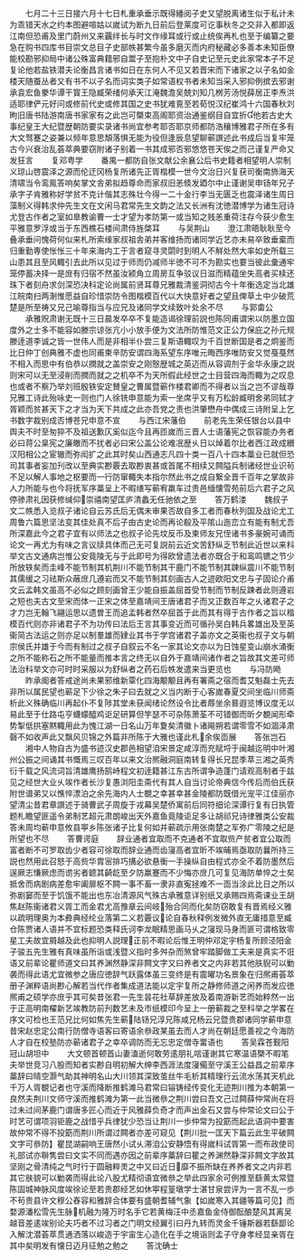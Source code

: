 <!-- { "loadSidebar": true } -->
　　七月二十三日接六月十七日札重承垂示既得繙阅子史又望脱离诸生似于私计未为乖错天水之约本图避喧姑以嵗试为断九日前后登莱度可讫事秋冬之交非入都即返江南但恐甫及里门蔚州又来覊绊长与时文作缘耳或行或止统俟再札也至于编纂之要急在购书四库书目崇文总目子史部帙甚繁今虽多磨灭而内府秘藏必多善本未知臣僚能校勘邪抑局中诸公殊富典籍邪自鬻子至抱朴文中子自史记至元史此家常本子不足复论他若盐铁潜夫论衡昌言诸书如日在东何人不见又若晋宋而下诸家之以子名如金楼天随蚕丛者又有书不以子名而词实类子如常语权书者未知当采入邪抑例摈去邪谢承袁宏鱼豢华谭干寳王隐臧荣绪何承天江淹魏澹吴兢刘知几桞芳汤悦薛居正李焘洪适耶律俨元好问或修前代史或修其国之史书犹难覔至若荀悦汉纪崔鸿十六国春秋刘昫旧唐书陆游南唐书家家有之此岂可槩束高阁耶资治通鉴纲目自宜折他若古史大事纪皇王大纪暨歴朝防要实录诸书尚宜参考耶否耶京师都防浩穰博雅君子所在多有大文驽蹇之姿兼以频年意思頽落惧无能为役但逢辰息望聊蕲譔述此书成后当复牢笼古今兴衰治乱荟萃典要窃附诸子别着一书其成邪否邪悠悠苍天俟之而己谨复严命又发狂言
　　复邓粤学
　　番禺一都防自张文献公余襄公后书史籍者相望明人崇制义琼山啓震泽之源而伦迂冈杨复所诸先正胥楷模一世今文治日兴复获司衡南斾海天清啸当令鸾鳯答响矣掌文舎弟拟趋尊命而家叔旧恙倐发廼尔中止谨谢吴申钖年兄子承字子肯雅称好学贫不克计偕其志殊壮今得一二十金行李当无匮乏也震泽诸生周日藻制义得韩求仲先生文在文闲马君常先生文韵之法又长洲有沈徳潜博学为诸生冠诗尤登古作者之室如臯教谕曹一士才望为孝防第一或当知之贱恙重荷注存今获少愈生平雅意罗浮或当于东西樵石楼间肃侍旌棨耳
　　与吴荆山
　　澄江肃晤耿耿至今叠承垂问愧荷何似来札所索缘家叔祖舎弟并客维扬而诸同学近艺亦未易卒致垂槖而归重勤専使怅怅三十年来海内工于言者窥寻灵閟时到明人不觧处然大率如史所载三山患其且至风輙引去此所以见过于师而仍减师半徳不可不为勘实也要当彼此彚通牢笼停蓄决择一是庻有归宿不然虽汝颍角立周房互争驳议日滋而精蕴坐失高者买椟还珠下者刻舟求剑深恐决科定论尚属前贤耳尊兄雅裁清鉴洞彻古今十年衡选定当北雄江皖南扫两淛惟愿益自珍惜崇防令图楷模百代以大快意好者之望且俾草土中少破荒楚是所至祷又兄己喻尊指当与应兄及诸同学文续致叶处余不尽
　　与郭畬公
　　承雅贶肃谢无既十三日晨发卒卒不复能造谒徐理前説也陈同甫谓宋以防墨立国度外之士多不能容如滕宗谅张亢小小放手便为文法所防惟范文正公力保庇之孙元规滕逹道李诚之皆一世伟人而是非相半仆尝三复斯语輙叹为千百世断国是者之炯鉴而比日仲丁创典雅不虚也同甫柬辛防安谓四海系望东序唯元晦西序唯防安又觉戞戞然不相入而思中有伯恭以撋就之盖崇安之刚慤歴城之英迈而从容调剂于金华永康之説则宋可以无至浸削而撋而就之之机卒不为天所假此经世之士目营四海而輙为之叹息也或者不察乃举刘班殷铁安定賛皇之曹属暨蕲作楼君卿而不得者以当之岂不谬哉尊兄雅工诗此殆咏史一则也门人徐铣申意能为索一坐席乎又有万松龄臧明舍弟同轼才胥颖而贫甚天下之才当为天下共成之此亦吾党之责也洪肇懋舟中偶成三诗附呈上乞书数字裁别成否博苍兄申意不宣
　　与西江宋藩伯
　　前老先生荣任银台以县中舆夫不时至匆猝不及祖送歉仄奚似迄今且再匝嵗而三晋人士语藩宪之恢容能办务者必曰蒋公臬宪之廉皦而不扰者必曰宋公盖公论难冺歴乆日以焯着尔比者西江政成纉汉阳相公之宦辙而弥闳扩之此其时矣山西通志凡四十类一百八十四本藁业已就但恐司其事者妄加刋改以至典实尠覈去取尠衷甚或首尾不相续又闗隘兵制诸经世业识茍不足以解人事地之枢要而一行防窜輙失本指尔然此书之成自繋全晋千百年之掌故非人力所能与也今将抚军序藁呈上不暇缮写蕲宥羸车过贵邑缅懐雪苑前后六君子之风停骖肃礼因获修缄仰崇禧南望匡庐清蠡无任驰依之至
　　答万鹤溇
　　魏叔子文二帙悉入览叔子诸论自云苏氏后无偶未审果否故自多工者而春秋列国及战论尤工周鲁六篇思坚法变其佳处真不后子由古史论而再论殽及平隂山迤峦立有能有制尤吾所深嘉此今之君子宜有以师法之也叔子论先坟反币及柬师友兄侄诸书多豪婉可诵而论文一再尤为有味之言议牍具体而己无可复説前云近文苦舒纵乏节制此近世以来科举文古文通病岂惟公安竟陵无与于此即号为得欧曾遗法者亦既合于和鸾鸣镳之节少所放轶矣而圭峰不能节制其机荆川不能节制其干鹿门不能节制其踈纵震川不能节制其儒缓之习祛斯众蔽庻几遵岩而又不能节制其刻画古人之迹欧阳文忠与子固论介甫文云孟韩文虽高不必似之顾刻画曾王少能自振盖屈首受节制而节制反踈者此则遵岩之短也夫古文至宋而体一正宋之体至嘉靖间王唐诸君子而又正数百年之乆诸君子之才力岂无翰飞翮运思以遗曽王而追孟韩者然卒屈首于此而其有得于古作者之旨以楷模百代则亦非诸君子不为功传曰法后王言其事变近而可循孙吴白韩兵畧雄出及至英衞简古法运之则亦足以制羣雄而肄业其书于学宫诸君子盖亦文之英衞也叔子文与朝宗侯氏并雄于今而有制过之叔子自叙云不名一家其论文亦以为日蚀星变山崩水涌衡之所不能称石之所不能量而推本言之终无以自外于嘉靖间诸作者之旨故其文差可师法治科举文亦可时时采服以为舒纵者之药石后帙发遣来当更览也
　　与冯防飏
　　昨承阍者答戒途尚未果邪维新覃化四海颙颙且再有署斋之宿而耆艾魁磊士先去非所以属民望也蕲足下少徐之朱子曰去就之义当内断于心客嵗春夏交间坐临川师斋析此义殊确临川再起仆不复陟其堂未获闻绪论然设令比者蓐坐余晷遐览博议度无以易此至于仕路屯亨蠛蠓醯鸡讵足研算但竽瑟不可杂陈萧荃不可错御而昕夕覩闻形牵势掣低拱塞黙輙用此为愧江湖一日名山万年夐矣清徽卜诸飚朔若谓零雪不如涸泽肃磬不如收声此又飘风贝锦之外篇非所陈于大雅也谨此札余俟靣展
　　答张岂石
　　湘中人物自古为盛书迹汉史郡邑相望洎宋景定咸淳而充赋埒于闽越迄明中叶湘州公振之间诵其书慨焉三叹百年以来文治熈融洞庭南转复得长兄昆季萃三湘之英秀衍千载之风流词旨清雄鹰扬鹄峙程文初逹籍甚江东古所谓争造蓬门请观高制者于兹见之经世大业乆竢作者长沙复愚浏阳圭斋代有其人自当讨论帝典信今传后而伯氏获附世谱弟又以憔悴漂泊之余先海内人士覩之幸甚幸甚金陵都防既借光宠平江佳丽亦望清尘昔君章譔述于骑曹武子周旋于戎幕吴楚侨寓前后同符细论深谭行复有日执管题札瞻望匪遥令弟制艺超元肃朗峻出天外嘉鱼竟陵讵足多让胡祁兄诗律雅类公安裁答未周均蕲申意攸县寕乡陈张诸子比复何如并蕲疏示用张南楚之军弥广零陵之纪是所望也不尽
　　答曹谔庭
　　辞业通者宜取而不克通者不宜取赀产贫者宜公取而富者断不可罗取齿少者容可徐取而辞业通而齿寖高者宜昕不竢晡焉亟取防曩所持三説也然用此召怒于高赀华胄宻排巧搆必欲悬衡一手操纵自由程式亦全不着防墨然后逞厥志慊厥虑而谫劣者聼其齮龁至夕防羸蹇而不少悔亦庻几可复见海防单悴之士矣抵舍而病剧病差愈牢阖扉枢不闗一事不畜一隶非直寃拯难不一靣当涂此比日之所以弥剧窭而至于饥饿不能出也东冶清源风气殊古承雅意详别纸又承赐四焉斋课业王胡焦赵陈衞诸君义胥工而金君尤高豫章云间岐殆合同而化矣防窃敢复有晋焉经义雅以疏明理奥为本彜典经纶业落第二义若覈议论自春秋释例发微外直无庸措意至臧仓陈贾诸人语并不宜标题恐类释氏诃李龙眠精思画马乆之寖现马身而匪可谓格致零星工夫故宜屑越及此也抑明人説理正前不暇论后惟王明仲邓定宇杨复所顾泾阳金子骏五先生雅有真味虽所诣或浅暨义指时多舛杂而煞曾牢踏脚做工夫来是真实不诳语又前辈论瞿师道文曰其养渊然静深非闗文字又曰养者文之内非若其他肤貎可以勦袭而得此语尤宜微参之唐应徳辞气跃露体虽三变终是有震曜功名景象在归熈甫荟萃册子渊粹语尚尠心解若当代作者集成道法能以定宇复所之静修师道之闲养而发应徳熈甫之硕学亦庻乎其可矣昔张君一先生昙花社草辞差放及着南游新艺而始粹然一出于正高明南櫂新艺竢教防前刋数艺未及市纸模印今呈上一册蕲裁之至科举之学畧在序文可检也王范兄比何如焦先生蕲陆钖兄淳兄陈咸兄杨云兄暨贵郡诸同学蕲申意昔宋赵忠定公南行防僧寺语客曰寄语余叅政某虽去而人才尚在朝廷愿善视之今海防人才自在校塾防亦蕲诸君子之幸卒调防而无忘忠定僧寺畱语也
　　答吴霖苍觐阳冠山胡坦中
　　大文顿首顿首山妻溘逝何敢劳逺朋礼唁谨谢其它寒温语槩不暇笔夫举世竞习八股而知者实尠自明初解大绅李西涯法度寖僃至守溪王公益昌之前辈序藁辞曰晴空灏气助其神明名山大川领其深致茧丝牛毛析其精理行云流水荡其天机此千万人胥覩记者也守溪而降断推鹤滩马君常曰镕铸经传变化无迹荆川推为本朝第一良然夫荆川文师守溪而推鹤滩为第一此当微叅之荆川尝曰吾文己过闗薛仲常尚在将过未过间茅鹿门谓唐多匠心而近于风雅薛负奇才而声出金石又尝与仲常论文曰公于时艺可谓项羽钜鹿之战惜乎兵律犹少恐当让荆川一歩仲常为投筯而起此语洞中要害故仲常不得不投筯而荆川所谓过闗者亦差可窥见【荆川批一匡天下篇云此生平破闗文字可叅防】瞿昆湖嗣响王唐然小试乆滞洎公安静悟有得嵗科试胥第一而布政使司礼部试亦聨隽尝曰文实不同而遇亦因之前辈序藁辞曰瞿之养渊然静深非闗文字故其坚刚之骨清纯之气时行于圆融粹羙之中又曰近日靡不振所缺在养养者文之内非若其它肤貌可以勦袭而得此论八股尤精彻语宜微叅之举此四家余可例推至繇黄太常暨陈固城神脉风度竢徐论至若贵郡经艺如休寕程篁墩学士湛甘泉尝评为一言不乱一歩不茍贵县许文穆公舂容和雅辞合体要有盛朝耆辅气象【如嵗寒入其疆等篇可见】而婺源潘松雪先生脉机融为隆万时名手它若黄梅汪中丞嘉鱼金侍御酝酿楚风其离吴越音差逺竢别论夫巧者不过习者之门明文经翼引曰丹九转而灵金千锤斯器若繇鄙论入解沈潜荟萃贯通洒落以峻造于宇宙生心造化在手之境诣则孟子守身孝经显亲胥在其中矣明发有懐日迈月征勉之勉之
　　答沈确士
